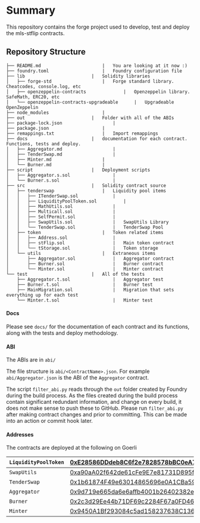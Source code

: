 # Summary

This repository contains the forge project used to develop, test and deploy the mls-stflip contracts.

## Repository Structure

```
├── README.md						|	You are looking at it now :)
├── foundry.toml					|	Foundry configuration file
├── lib							|	Solidity libraries				
│   ├── forge-std 					|	Forge standard library. Cheatcodes, console.log, etc		
│   ├── openzeppelin-contracts				|	Openzeppelin library. SafeMath, ERC20, etc
│   └── openzeppelin-contracts-upgradeable		|	Upgradeable OpenZeppelin
├── node_modules					|
├── out 						|	Folder with all of the ABIs
├── package-lock.json					|
├── package.json					|
├── remappings.txt					|	Import remappings
├── docs						| 	documentation for each contract. Functions, tests and deploy.
│   ├── Aggregator.md					|
│   ├── TenderSwap.md 					|
│   ├── Minter.md					|	
│   └── Burner.md					|
├── script						|	Deployment scripts
│   ├── Aggregator.s.sol				|	
│   └── Burner.s.sol					|
├── src							|	Solidity contract source
│   ├── tenderswap					|	Liquidity pool items
│   │   ├── ITenderSwap.sol				|	
│   │   ├── LiquidityPoolToken.sol			|	
│   │   ├── MathUtils.sol				|	
│   │   ├── Multicall.sol				|
│   │   ├── SelfPermit.sol				|
│   │   ├── SwapUtils.sol				|	SwapUtils Library
│   │   └── TenderSwap.sol				|	TenderSwap Pool 
│   ├── token						|	Token related items
│   │   ├── Address.sol					|
│   │   ├── stFlip.sol					|	Main token contract
│   │   └── tStorage.sol				|	Token storage
│   └── utils						|	Extraneous items 
│       ├── Aggregator.sol				|	Aggregator contract
│       ├── Burner.sol					|	Burner contract
│       └── Minter.sol					|	Minter contract
└── test						|	All of the tests
    ├── Aggregator.t.sol				|	Aggregator test
    ├── Burner.t.sol					|	Burner test
    ├── MainMigration.sol				|	Migration that sets everything up for each test
    └── Minter.t.sol					|	Minter test
```

#### Docs

Please see `docs/` for the documentation of each contract and its functions, along with the tests and deploy methodology.

#### ABI

The ABIs are in `abi/`

The file structure is `abi/<ContractName>.json`. For example `abi/Aggregator.json` is the ABI of the `Aggregator` contract.

The script `filter_abi.py` reads through the `out` folder created by Foundry during the build process. As the files created during the build process contain significant redundant information, and change on every build, it does not make sense to push these to GitHub. Please run `filter_abi.py` after making contract changes and prior to committing. This can be made into an action or commit hook later. 
#### Addresses

The contracts are deployed at the following on Goerli

| `LiquidityPoolToken` | [0xE28586DDdeb8C6f2e7828578bBC0eA7B26B9484D](https://goerli.etherscan.io/address/0xE28586DDdeb8C6f2e7828578bBC0eA7B26B9484D) |
| -------------------- | :----------------------------------------------------------- |
| `SwapUtils`          | [0xa90aA02f642de61cFe9E7e81731D895f9E674ffA](https://goerli.etherscan.io/address/0xa90aA02f642de61cFe9E7e81731D895f9E674ffA) |
| `TenderSwap`         | [0x1b61874F49e63014865696e0A1CBa5926C516cDF](https://goerli.etherscan.io/address/0x1b61874F49e63014865696e0A1CBa5926C516cDF) |
| `Aggregator`         | [0x9d719e665da6e6affb4001b26402382e463344db](https://goerli.etherscan.io/address/0x9d719e665da6e6affb4001b26402382e463344db ) |
| `Burner`             | [0x2c3d29Ee44b71DF69c2284F67a0FD467a13b32b9](https://goerli.etherscan.io/address/0x2c3d29Ee44b71DF69c2284F67a0FD467a13b32b9) |
| `Minter`             | [0x9450A1Bf293084c5ad158237638C1361C4A1EE3C](https://goerli.etherscan.io/address/0x9450A1Bf293084c5ad158237638C1361C4A1EE3C) |

